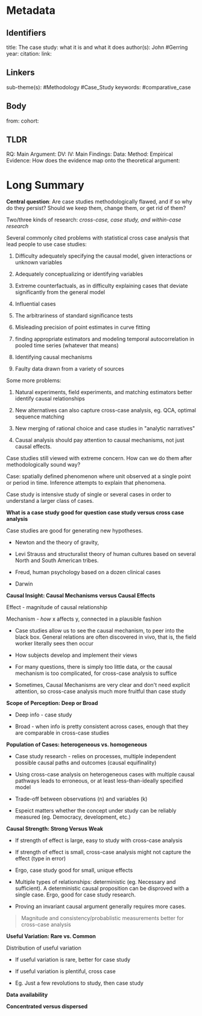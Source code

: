 # Metadata
## Identifiers
title: The case study: what it is and what it does
author(s): John #Gerring
year:
citation:
link:

## Linkers

sub-theme(s): #Methodology #Case_Study
keywords: #comparative_case 

## Body

from: 
cohort:

## TLDR

RQ:
Main Argument:
DV:
IV:
Main Findings:
Data:
Method:
Empirical Evidence: 
How does the evidence map onto the theoretical argument: 

# Long Summary

**Central question**: Are case studies methodologically flawed, and if
so why do they persist? Should we keep them, change them, or get rid of
them?

Two/three kinds of research: *cross-case, case study, and within-case
research*

Several commonly cited problems with statistical cross case analysis
that lead people to use case studies:

1.  Difficulty adequately specifying the causal model, given
    interactions or unknown variables

2.  Adequately conceptualizing or identifying variables

3.  Extreme counterfactuals, as in difficulty explaining cases that
    deviate significantly from the general model

4.  Influential cases

5.  The arbitrariness of standard significance tests

6.  Misleading precision of point estimates in curve fitting

7.  finding appropriate estimators and modeling temporal autocorrelation
    in pooled time series (whatever that means)

8.  Identifying causal mechanisms

9.  Faulty data drawn from a variety of sources

Some more problems:

1)  Natural experiments, field experiments, and matching estimators
    better identify causal relationships

2)  New alternatives can also capture cross-case analysis, eg. QCA,
    optimal sequence matching

3)  New merging of rational choice and case studies in "analytic
    narratives"

4)  Causal analysis should pay attention to causal mechanisms, not just
    causal effects.

Case studies still viewed with extreme concern. How can we do them after
methodologically sound way?

Case: spatially defined phenomenon where unit observed at a single point
or period in time. Inference attempts to explain that phenomena.

Case study is intensive study of single or several cases in order to
understand a larger class of cases.

**What is a case study good for question case study versus cross case
analysis**

Case studies are good for generating new hypotheses.

-   Newton and the theory of gravity,

-   Levi Strauss and structuralist theory of human cultures based on
    several North and South American tribes.

-   Freud, human psychology based on a dozen clinical cases

-   Darwin

**Causal Insight: Causal Mechanisms versus Causal Effects**

Effect - magnitude of causal relationship

Mechanism - *how* x affects y, connected in a plausible fashion

-   Case studies allow us to see the causal mechanism, to peer into the
    black box. General relations are often discovered in vivo, that is,
    the field worker literally sees then occur

-   How subjects develop and implement their views

-   For many questions, there is simply too little data, or the causal
    mechanism is too complicated, for cross-case analysis to suffice

-   Sometimes, Causal Mechanisms are very clear and don\'t need explicit
    attention, so cross-case analysis much more fruitful than case study

**Scope of Perception: Deep or Broad**

-   Deep info - case study

-   Broad - when info is pretty consistent across cases, enough that
    they are comparable in cross-case studies

**Population of Cases: heterogeneous vs. homogeneous**

-   Case study research - relies on processes, multiple independent
    possible causal paths and outcomes (causal equifinality)

-   Using cross-case analysis on heterogeneous cases with multiple
    causal pathways leads to erroneous, or at least less-than-ideally
    specified model

-   Trade-off between observations (n) and variables (k)

-   Espeict matters whether the concept under study can be reliably
    measured (eg. Democracy, development, etc.)

**Causal Strength: Strong Versus Weak**

-   If strength of effect is large, easy to study with cross-case
    analysis

-   If strength of effect is small, cross-case analysis might not
    capture the effect (type in error)

-   Ergo, case study good for small, unique effects

-   Multiple types of relationships: deterministic (eg. Necessary and
    sufficient). A deterministic causal proposition can be disproved
    with a single case. Ergo, good for case study research.

-   Proving an invariant causal argument generally requires more cases.

> Magnitude and consistency/probablistic measurements better for
> cross-case analysis

**Useful Variation: Rare vs. Common**

Distribution of useful variation

-   If useful variation is rare, better for case study

-   If useful variation is plentiful, cross case

-   Eg. Just a few revolutions to study, then case study

**Data** **availability**

**Concentrated versus dispersed**
